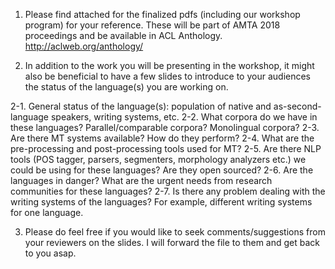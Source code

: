 1. Please find attached for the finalized pdfs (including our workshop program) for your reference.  These will be part of AMTA 2018 proceedings and be available in ACL Anthology.
http://aclweb.org/anthology/

2. In addition to the work you will be presenting in the workshop, it might also be beneficial to have a few slides to introduce to your audiences the status of the language(s) you are working on.

2-1. General status of the language(s): population of native and as-second-language speakers, writing systems, etc.
2-2. What corpora do we have in these languages?  Parallel/comparable corpora?  Monolingual corpora?
2-3. Are there MT systems available?  How do they perform?
2-4. What are the pre-processing and post-processing tools used for MT?
2-5. Are there NLP tools (POS tagger, parsers, segmenters, morphology analyzers etc.) we could be using for these languages?  Are they open sourced?
2-6. Are the languages in danger?  What are the urgent needs from research communities for these languages?
2-7. Is there any problem dealing with the writing systems of the languages?  For example, different writing systems for one language.

3. Please do feel free if you would like to seek comments/suggestions from your reviewers on the slides.  I will forward the file to them and get back to you asap.
